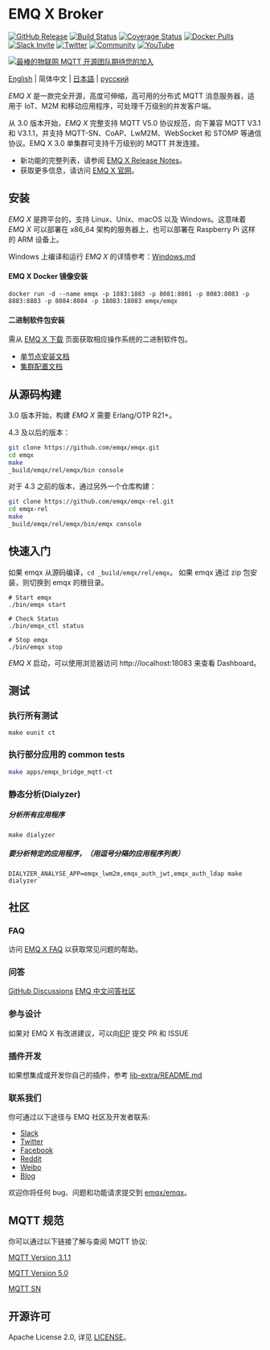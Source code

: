 # EMQ X Broker

[![GitHub Release](https://img.shields.io/github/release/emqx/emqx?color=brightgreen)](https://github.com/emqx/emqx/releases)
[![Build Status](https://travis-ci.org/emqx/emqx.svg)](https://travis-ci.org/emqx/emqx)
[![Coverage Status](https://coveralls.io/repos/github/emqx/emqx/badge.svg)](https://coveralls.io/github/emqx/emqx)
[![Docker Pulls](https://img.shields.io/docker/pulls/emqx/emqx)](https://hub.docker.com/r/emqx/emqx)
[![Slack Invite](<https://slack-invite.emqx.io/badge.svg>)](https://slack-invite.emqx.io)
[![Twitter](https://img.shields.io/badge/Twitter-EMQ-1DA1F2?logo=twitter)](https://twitter.com/EMQTech)
[![Community](https://img.shields.io/badge/Community-EMQ%20X-yellow)](https://askemq.com)
[![YouTube](https://img.shields.io/badge/Subscribe-EMQ%20中文-FF0000?logo=youtube)](https://www.youtube.com/channel/UCir_r04HIsLjf2qqyZ4A8Cg)

[![最棒的物联网 MQTT 开源团队期待您的加入](https://www.emqx.io/static/img/github_readme_cn_bg.png)](https://careers.emqx.cn/)

[English](./README.md) | 简体中文 | [日本語](./README-JP.md) | [русский](./README-RU.md)

*EMQ X* 是一款完全开源，高度可伸缩，高可用的分布式 MQTT 消息服务器，适用于 IoT、M2M 和移动应用程序，可处理千万级别的并发客户端。

从 3.0 版本开始，*EMQ X* 完整支持 MQTT V5.0 协议规范，向下兼容 MQTT V3.1 和 V3.1.1，并支持 MQTT-SN、CoAP、LwM2M、WebSocket 和 STOMP 等通信协议。EMQ X 3.0 单集群可支持千万级别的 MQTT 并发连接。

- 新功能的完整列表，请参阅 [EMQ X Release Notes](https://github.com/emqx/emqx/releases)。
- 获取更多信息，请访问 [EMQ X 官网](https://www.emqx.cn/)。

## 安装

*EMQ X* 是跨平台的，支持 Linux、Unix、macOS 以及 Windows。这意味着 *EMQ X* 可以部署在 x86_64 架构的服务器上，也可以部署在 Raspberry Pi 这样的 ARM 设备上。

Windows 上编译和运行 *EMQ X* 的详情参考：[Windows.md](./Windows.md)

#### EMQ X Docker 镜像安装

```
docker run -d --name emqx -p 1883:1883 -p 8081:8081 -p 8083:8083 -p 8883:8883 -p 8084:8084 -p 18083:18083 emqx/emqx
```

#### 二进制软件包安装

需从 [EMQ X 下载](https://www.emqx.cn/downloads) 页面获取相应操作系统的二进制软件包。

- [单节点安装文档](https://docs.emqx.cn/broker/latest/getting-started/install.html)
- [集群配置文档](https://docs.emqx.cn/broker/latest/advanced/cluster.html)

## 从源码构建

3.0 版本开始，构建 *EMQ X* 需要 Erlang/OTP R21+。

4.3 及以后的版本：

```bash
git clone https://github.com/emqx/emqx.git
cd emqx
make
_build/emqx/rel/emqx/bin console
```

对于 4.3 之前的版本，通过另外一个仓库构建：

```bash
git clone https://github.com/emqx/emqx-rel.git
cd emqx-rel
make
_build/emqx/rel/emqx/bin/emqx console
```

## 快速入门

如果 emqx 从源码编译，`cd _build/emqx/rel/emqx`。
如果 emqx 通过 zip 包安装，则切换到 emqx 的根目录。

```
# Start emqx
./bin/emqx start

# Check Status
./bin/emqx_ctl status

# Stop emqx
./bin/emqx stop
```

*EMQ X* 启动，可以使用浏览器访问 http://localhost:18083 来查看 Dashboard。

## 测试

### 执行所有测试

```
make eunit ct
```

### 执行部分应用的 common tests

```bash
make apps/emqx_bridge_mqtt-ct
```

### 静态分析(Dialyzer)
##### 分析所有应用程序
```
make dialyzer
```

##### 要分析特定的应用程序，（用逗号分隔的应用程序列表）
```
DIALYZER_ANALYSE_APP=emqx_lwm2m,emqx_auth_jwt,emqx_auth_ldap make dialyzer
```

## 社区

### FAQ

访问 [EMQ X FAQ](https://docs.emqx.cn/broker/latest/faq/faq.html) 以获取常见问题的帮助。

### 问答

[GitHub Discussions](https://github.com/emqx/emqx/discussions)
[EMQ 中文问答社区](https://askemq.com)

### 参与设计

如果对 EMQ X 有改进建议，可以向[EIP](https://github.com/emqx/eip) 提交 PR 和 ISSUE

### 插件开发

如果想集成或开发你自己的插件，参考 [lib-extra/README.md](./lib-extra/README.md)


### 联系我们

你可通过以下途径与 EMQ 社区及开发者联系:

- [Slack](https://slack-invite.emqx.io)
- [Twitter](https://twitter.com/EMQTech)
- [Facebook](https://www.facebook.com/emqxmqtt)
- [Reddit](https://www.reddit.com/r/emqx/)
- [Weibo](https://weibo.com/emqtt)
- [Blog](https://www.emqx.cn/blog)

欢迎你将任何 bug、问题和功能请求提交到 [emqx/emqx](https://github.com/emqx/emqx/issues)。

## MQTT 规范

你可以通过以下链接了解与查阅 MQTT 协议:

[MQTT Version 3.1.1](https://docs.oasis-open.org/mqtt/mqtt/v3.1.1/os/mqtt-v3.1.1-os.html)

[MQTT Version 5.0](https://docs.oasis-open.org/mqtt/mqtt/v5.0/cs02/mqtt-v5.0-cs02.html)

[MQTT SN](http://mqtt.org/new/wp-content/uploads/2009/06/MQTT-SN_spec_v1.2.pdf)

## 开源许可

Apache License 2.0, 详见 [LICENSE](./LICENSE)。
